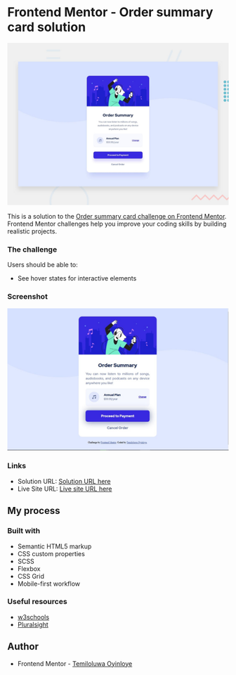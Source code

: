 # Frontend Mentor - Order summary card solution


![Design preview for the Order summary card challenge](./design/desktop-preview.jpg)

This is a solution to the [Order summary card challenge on Frontend Mentor](https://www.frontendmentor.io/challenges/order-summary-component-QlPmajDUj). Frontend Mentor challenges help you improve your coding skills by building realistic projects. 


### The challenge

Users should be able to:

- See hover states for interactive elements

### Screenshot

![](./screenshot.jpg)


### Links

- Solution URL: [Solution URL here](https://github.com/adelolu/Order-summary)
- Live Site URL: [Live site URL here](https://adelolu.github.io/Order-summary/)


## My process

### Built with

- Semantic HTML5 markup
- CSS custom properties
- SCSS
- Flexbox
- CSS Grid
- Mobile-first workflow


### Useful resources

- [w3schools](https://www.w3schools.com/) 
- [Pluralsight](https://www.pluralsight.com/) 


## Author


- Frontend Mentor - [Temiloluwa Oyinloye](https://www.frontendmentor.io/profile/adelolu)


